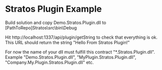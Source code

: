 # Stratos Plugin Example

Build solution and copy Demo.Stratos.Plugin.dll to [PathToRepo]Stratos\src\bin\Debug

Hit http://localhost:1337/api/plugin/getString to check that everything is ok. 
This URL should return the string "Hello From Stratos Plugin!"

For now the name of your dll must fulfill this contract "*.Stratos.Plugin.dll". Example "Demo.Stratos.Plugin.dll", "MyPlugin.Stratos.Plugin.dll", "Company.My.Plugin.Stratos.Plugin.dll" etc.
